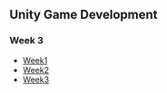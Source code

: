 ## Unity Game Development

### Week 3

 - [Week1](https://github.com/roystharayil/BOOTCAMP/tree/main/Unity%20Game%20Development/Week1)
 - [Week2](https://github.com/roystharayil/BOOTCAMP/tree/main/Unity%20Game%20Development/Week2)
 - [Week3](https://github.com/roystharayil/BOOTCAMP/tree/main/Unity%20Game%20Development/Week3)